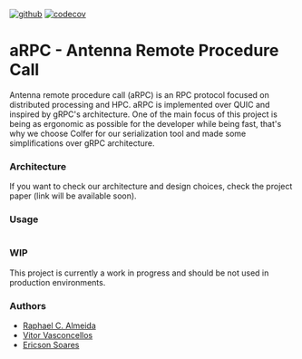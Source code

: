 [![github](https://github.com/almeida-raphael/aRPC/workflows/Unit%20Tests/badge.svg)](https://github.com/almeida-raphael/aRPC)
[![codecov](https://codecov.io/gh/almeida-raphael/aRPC/branch/master/graph/badge.svg)](https://codecov.io/gh/almeida-raphael/aRPC)
# aRPC - Antenna Remote Procedure Call
Antenna remote procedure call (aRPC) is an RPC protocol focused on distributed processing and HPC. aRPC is implemented over QUIC and inspired by gRPC's architecture.
One of the main focus of this project is being as ergonomic as possible for the developer while being fast, that's why we choose Colfer for our serialization tool and made some simplifications over gRPC architecture.  

### Architecture
If you want to check our architecture and design choices, check the project paper (link will be available soon).

### Usage
```go
```

### WIP
This project is currently a work in progress and should be not used in production environments.

### Authors
* [Raphael C. Almeida](https://github.com/almeida-raphael)
* [Vitor Vasconcellos](https://github.com/HeavenVolkoff)
* [Ericson Soares](https://github.com/fogodev)
